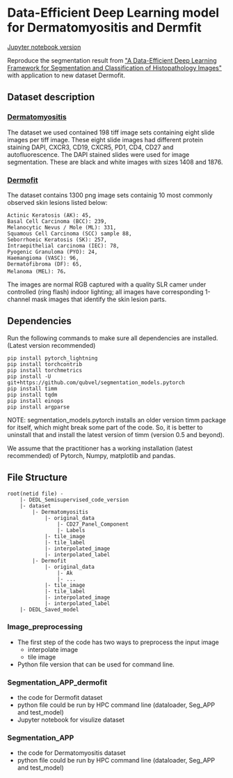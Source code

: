 # Data-Efficient Deep Learning model for Dermatomyositis and Dermfit
[Jupyter notebook version](https://github.com/LuoyaoChen/DEDL_Semisupervised)

Reproduce the segmentation result from ["A Data-Efficient Deep Learning Framework for Segmentation and Classification of Histopathology Images"](https://github.com/pranavsinghps1/DEDL) with application to new dataset Dermofit. 

## Dataset description

### [Dermatomyositis](https://www.sciencedirect.com/science/article/pii/S0022175922000205)

The dataset we used contained 198 tiff image sets containing eight slide images per tiff image. These eight slide images had different protein staining DAPI, CXCR3, CD19, CXCR5, PD1, CD4, CD27 and autofluorescence. The DAPI stained slides were used for image segmentation. These are black and white images with sizes 1408 and 1876. 

### [Dermofit](https://homepages.inf.ed.ac.uk/rbf/DERMOFIT/)
The dataset contains 1300 png image sets containig 10 most commonly observed skin lesions listed below:

    Actinic Keratosis (AK): 45,                
    Basal Cell Carcinoma (BCC): 239,           
    Melanocytic Nevus / Mole (ML): 331,        
    Squamous Cell Carcinoma (SCC) sample 88,   
    Seborrhoeic Keratosis (SK): 257,           
    Intraepithelial carcinoma (IEC): 78,       
    Pyogenic Granuloma (PYO): 24,              
    Haemangioma (VASC): 96,                    
    Dermatofibroma (DF): 65,                   
    Melanoma (MEL): 76，                       
The images are normal RGB captured with a quality SLR camer under controlled (ring flash) indoor lighting; all images have corresponding 1-channel mask images that identify the skin lesion parts. 

## Dependencies 
  

Run the following commands to make sure all dependencies are installed. (Latest version recommended)
```
pip install pytorch_lightning
pip install torchcontrib
pip install torchmetrics
pip install -U git+https://github.com/qubvel/segmentation_models.pytorch
pip install timm
pip install tqdm
pip install einops
pip install argparse
```
  

NOTE: segmentation_models.pytorch installs an older version timm package for itself, which might break some part of the code. So, it is better to uninstall that and install the latest version of timm (version 0.5 and beyond).


We assume that the practitioner has a working installation (latest recommended) of Pytorch, Numpy, matplotlib and pandas.

## File Structure
```
root(netid file) - 
    |- DEDL_Semisupervised_code_version
    |- dataset
        |- Dermatomyositis
            |- original_data
                |- CD27_Panel_Component
                |- Labels
            |- tile_image
            |- tile_label
            |- interpolated_image
            |- interpolated_label
        |- Dermofit
            |- original_data
                |- Ak 
                |- ...
            |- tile_image
            |- tile_label
            |- interpolated_image
            |- interpolated_label
    |- DEDL_Saved_model
```

### Image_preprocessing
- The first step of the code has two ways to preprocess the input image
    - interpolate image
    - tile image
- Python file version that can be used for command line.

### Segmentation_APP_dermofit
- the code for Dermofit dataset
- python file could be run by HPC command line (dataloader, Seg_APP and test_model)
- Jupyter notebook for visulize dataset

### Segmentation_APP
- the code for Dermatomyositis dataset
- python file could be run by HPC command line (dataloader, Seg_APP and test_model)